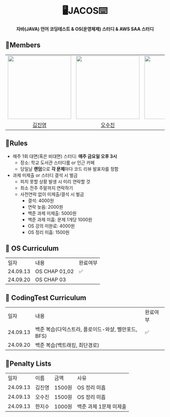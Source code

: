 <div align="center">
<h1>🖥️JACOS⌨️</h1>
<b>자바(JAVA) 언어 코딩테스트 & OS(운영체제) 스터디 & AWS SAA 스터디</b><br>
</div>

## 📖Members
<table align = "center">
  <tr align = "center">
    <td><a href="https://github.com/coringcoring"><img src="https://avatars.githubusercontent.com/u/65723420?v=4" width=200></a></td>
    <td><a href="https://github.com/osjkate"><img src="https://avatars.githubusercontent.com/u/98140863?v=4" width=200></a></td>
    <td><a href="https://github.com/isuHan"><img src="https://avatars.githubusercontent.com/u/116141262?v=4" width=200></a></td>
  </tr>
  <tr align = "center">
    <td><a href = "https://github.com/coringcoring">김진영</a></td>
    <td><a href = "https://github.com/osjkate">오수진</a></td>
    <td><a href = "https://github.com/isuHan">한지수</a></td>
  </tr>
</table>

## 📖Rules
* 매주 1회 대면(혹은 비대면) 스터디: **매주 금요일 오후 3시**
  * 장소: 학교 도서관 스터디룸 or 인근 카페
  * 당일날 **랜덤**으로 **각 문제**마다 코드 리뷰 발표자를 정함
* 과제 미제출 or 스터디 결석 시 벌금
  * 피치 못할 상황 발생 시 미리 연락할 것
  * 최소 전주 주말까지 연락하기 
  * 사전연락 없이 미제출/결석 시 벌금
      * 결석: 4000원
      * 연락 늦음: 2000원
      * 백준 과제 미제출: 5000원
      * 백준 과제 미흡: 문제 1개당 1000원
      * OS 강의 미완료: 4000원
      * OS 정리 미흡: 1500원 
  
## 📖 OS Curriculum 
<table>
  <tr>
    <td>일자</td>
    <td>내용</td>
    <td>완료여부</td>
  </tr>
  <tr>
    <td>24.09.13</td>
    <td>OS CHAP 01,02</td>
    <td>✅</td>
  </tr>
  <tr>
    <td>24.09.20</td>
    <td>OS CHAP 03</td>
    <td></td>
  </tr>
</table>

## 📖 CodingTest Curriculum 
<table>
  <tr>
    <td>일자</td>
    <td>내용</td>
    <td>완료여부</td>
  </tr>
  <tr>
    <td>24.09.13</td>
    <td>백준 복습(다익스트라, 플로이드-와샬, 벨만포드, BFS)</td>
    <td>✅</td>
  </tr>
  <tr>
    <td>24.09.20</td>
    <td>백준 복습(백트래킹, 최단경로)</td>
    <td></td>
  </tr>
</table>

## 📖Penalty Lists
<table>
  <tr>
    <td>일자</td>
    <td>이름</td>
    <td>금액</td>
    <td>사유</td>
  </tr>
  <tr>
    <td>24.09.13</td>
    <td>김진영</td>
    <td>1500원</td>
    <td>OS 정리 미흡</td>
  </tr>
  <tr>
    <td>24.09.13</td>
    <td>오수진</td>
    <td>1500원</td>
    <td>OS 정리 미흡</td>
  </tr>
  <tr>
    <td>24.09.13</td>
    <td>한지수</td>
    <td>1000원</td>
    <td>백준 과제 1문제 미제출</td>
  </tr>
</table>

